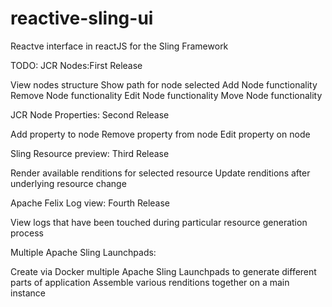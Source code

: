 # reactive-sling-ui
Reactve interface in reactJS for the Sling Framework 

TODO:
JCR Nodes:First Release

View nodes structure
Show path for node selected
Add Node functionality
Remove Node functionality
Edit Node functionality
Move Node functionality

JCR Node Properties: Second Release

Add property to node
Remove property from node
Edit property on node

Sling Resource preview: Third Release

Render available renditions for selected resource
Update renditions after underlying resource change

Apache Felix Log view: Fourth Release

View logs that have been touched during particular resource generation process

Multiple Apache Sling Launchpads:

Create via Docker multiple Apache Sling Launchpads to generate different parts of application
Assemble various renditions together on a main instance